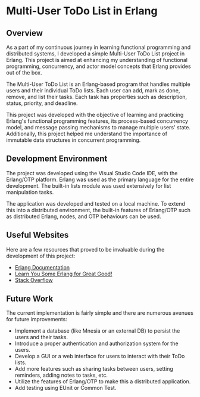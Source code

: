 # Multi-User ToDo List in Erlang

## Overview

As a part of my continuous journey in learning functional programming and distributed systems, I developed a simple Multi-User ToDo List project in Erlang. This project is aimed at enhancing my understanding of functional programming, concurrency, and actor model concepts that Erlang provides out of the box.

The Multi-User ToDo List is an Erlang-based program that handles multiple users and their individual ToDo lists. Each user can add, mark as done, remove, and list their tasks. Each task has properties such as description, status, priority, and deadline.

This project was developed with the objective of learning and practicing Erlang's functional programming features, its process-based concurrency model, and message passing mechanisms to manage multiple users' state. Additionally, this project helped me understand the importance of immutable data structures in concurrent programming.

## Development Environment

The project was developed using the Visual Studio Code IDE, with the Erlang/OTP platform. Erlang was used as the primary language for the entire development. The built-in lists module was used extensively for list manipulation tasks.

The application was developed and tested on a local machine. To extend this into a distributed environment, the built-in features of Erlang/OTP such as distributed Erlang, nodes, and OTP behaviours can be used.

## Useful Websites

Here are a few resources that proved to be invaluable during the development of this project:

- [Erlang Documentation](https://erlang.org/doc/)
- [Learn You Some Erlang for Great Good!](https://learnyousomeerlang.com/)
- [Stack Overflow](https://stackoverflow.com/)

## Future Work

The current implementation is fairly simple and there are numerous avenues for future improvements:

- Implement a database (like Mnesia or an external DB) to persist the users and their tasks.
- Introduce a proper authentication and authorization system for the users.
- Develop a GUI or a web interface for users to interact with their ToDo lists.
- Add more features such as sharing tasks between users, setting reminders, adding notes to tasks, etc.
- Utilize the features of Erlang/OTP to make this a distributed application.
- Add testing using EUnit or Common Test.
